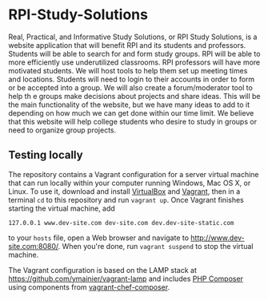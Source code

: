 RPI-Study-Solutions
===================

Real, Practical, and Informative Study Solutions, or RPI Study Solutions, is a
website application that will benefit RPI and its students and professors.
Students will be able to search for and form study groups. RPI will be able to
more efficiently use underutilized classrooms. RPI professors will have more
motivated students. We will host tools to help them set up meeting times and
locations. Students will need to login to their accounts in order to form or be
accepted into a group. We will also create a forum/moderator tool to help th e
groups make decisions about projects and share ideas. This will be the main
functionality of the website, but we have many ideas to add to it depending on
how much we can get done within our time limit. We believe that this website
will help college students who desire to study in groups or need to organize
group projects.

Testing locally
---------------

The repository contains a Vagrant configuration for a server virtual machine
that can run locally within your computer running Windows, Mac OS X, or Linux.
To use it, download and install [VirtualBox][virtualbox] and
[Vagrant][vagrant], then in a terminal `cd` to this repository and run
`vagrant up`. Once Vagrant finishes starting the virtual machine, add

    127.0.0.1 www.dev-site.com dev-site.com dev.dev-site-static.com

to your `hosts` file, open a Web browser and navigate to
<http://www.dev-site.com:8080/>. When you're done, run
`vagrant suspend` to stop the virtual machine.

The Vagrant configuration is based on the LAMP stack at
<https://github.com/ymainier/vagrant-lamp> and includes
[PHP Composer][composer] using components from
[vagrant-chef-composer][chef-composer].

[virtualbox]: https://www.virtualbox.org/
[vagrant]: http://www.vagrantup.com/
[composer]: http://getcomposer.org/
[chef-composer]: https://github.com/Version2beta/vagrant-chef-composer
